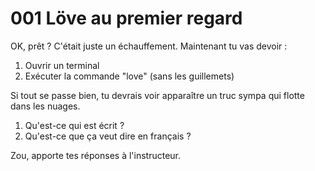 # 001 Löve au premier regard

OK, prêt ? C'était juste un échauffement. Maintenant tu vas devoir :

1. Ouvrir un terminal
2. Exécuter la commande "love" (sans les guillemets)

Si tout se passe bien, tu devrais voir apparaître un truc sympa qui flotte dans les nuages.

1. Qu'est-ce qui est écrit ?
2. Qu'est-ce que ça veut dire en français ?

Zou, apporte tes réponses à l'instructeur.
